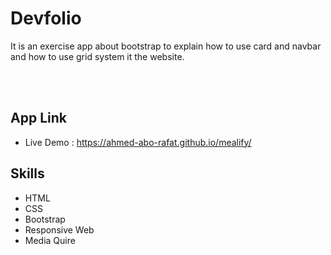# Devfolio
It is an exercise app about bootstrap to explain how to use card and navbar and how to use grid system it the website.

<br>
<br>
<a href="https://ahmed-abo-rafat.github.io/mealify/" target="_blank>
  <img
  src="https://i.ibb.co/FHT0Q2W/Capture.png"
  alt="banner"
  title="Mealify"
  style="display: inline-block; margin: 0 auto; max-width: 300px"
  />
</a>

<br>

## App Link
 - Live Demo : https://ahmed-abo-rafat.github.io/mealify/
## Skills
- HTML
- CSS
- Bootstrap 
- Responsive Web
- Media Quire

  

